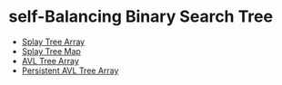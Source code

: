 # self-Balancing Binary Search Tree

- [Splay Tree Array](./splay_tree_array.md)
- [Splay Tree Map](./splay_tree_map.md)
- [AVL Tree Array](./avl_tree_array.md)
- [Persistent AVL Tree Array](./persistent_avl_tree_array.md)

